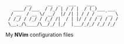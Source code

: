 	        __      __  _   ___    ___
	   ____/ /___  / /_/ | / / |  / (_)___ ___
	  / __  / __ \/ __/  |/ /| | / / / __ `__ \
	 / /_/ / /_/ / /_/ /|  / | |/ / / / / / / /
	 \__,_/\____/\__/_/ |_/  |___/_/_/ /_/ /_/



My **NVim** configuration files
